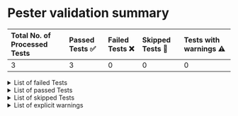 # Pester validation summary 

| Total No. of Processed Tests| Passed Tests :white_check_mark: | Failed Tests :x: | Skipped Tests :paperclip: | Tests with warnings :warning: |
| :-- | :-- | :-- | :-- | :-- |
| 3 | 3 | 0 | 0 | 0 |


<details>
<summary>List of failed Tests</summary>

No tests failed.

</details>


<details>
<summary>List of passed Tests</summary>

| Name | Source |
| :-- | :-- |
| Test sequence ordering / **Remove first sequence should be as expected** | <code>[Get-OrderedResourcesList.tests.ps1:14](https://github.com/C:\dev\ip\bicep-registry-modules\Upstream-Azure/blob/users/alsehr/pesterCiTests/avm\utilities\tests\pipelines\Get-OrderedResourcesList.tests.ps1#L14)</code> |
| Test sequence ordering / **Remove last sequence should be as expected** | <code>[Get-OrderedResourcesList.tests.ps1:81](https://github.com/C:\dev\ip\bicep-registry-modules\Upstream-Azure/blob/users/alsehr/pesterCiTests/avm\utilities\tests\pipelines\Get-OrderedResourcesList.tests.ps1#L81)</code> |
| Test sequence ordering / **Remove sequence should be as expected if both first & last priorities are provided** | <code>[Get-OrderedResourcesList.tests.ps1:150](https://github.com/C:\dev\ip\bicep-registry-modules\Upstream-Azure/blob/users/alsehr/pesterCiTests/avm\utilities\tests\pipelines\Get-OrderedResourcesList.tests.ps1#L150)</code> |

</details>


<details>
<summary>List of skipped Tests</summary>

No tests were skipped.

</details>


<details>
<summary>List of explicit warnings</summary>

No tests with warnings.

</details>

